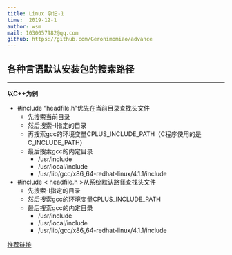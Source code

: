 ```yaml
---
title: Linux 杂记-1
time:  2019-12-1
author: wsm
mail: 1030057982@qq.com
github: https://github.com/Geronimomiao/advance
---
```


## 各种言语默认安装包的搜索路径
****
**以C++为例**
* #include “headfile.h”优先在当前目录查找头文件
	* 先搜索当前目录
	* 然后搜索-I指定的目录
	* 再搜索gcc的环境变量CPLUS_INCLUDE_PATH（C程序使用的是C_INCLUDE_PATH）
	* 最后搜索gcc的内定目录
		* /usr/include
		* /usr/local/include
		* /usr/lib/gcc/x86_64-redhat-linux/4.1.1/include
* #include < headfile.h >从系统默认路径查找头文件
	* 先搜索-I指定的目录
	* 然后搜索gcc的环境变量CPLUS_INCLUDE_PATH
	* 最后搜索gcc的内定目录
		* /usr/include
		* /usr/local/include
		* /usr/lib/gcc/x86_64-redhat-linux/4.1.1/include

[推荐链接](https://blog.csdn.net/crylearner/article/details/17013187)